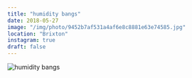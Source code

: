 ```yaml
---
title: "humidity bangs"
date: 2018-05-27
image: "/img/photo/9452b7af531a4af6e8c8881e63e74585.jpg"
location: "Brixton"
instagram: true
draft: false
---
```


![humidity bangs](/img/photo/9452b7af531a4af6e8c8881e63e74585.jpg)
